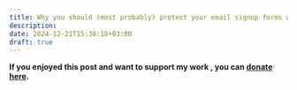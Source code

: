 ```yaml
---
title: Why you should (most probably) protect your email signup forms with captchas
description: 
date: 2024-12-21T15:38:18+03:00
draft: true
---
```



**If you enjoyed this post and want to support my work , you can [donate here](https://4rkal.com/donate).**